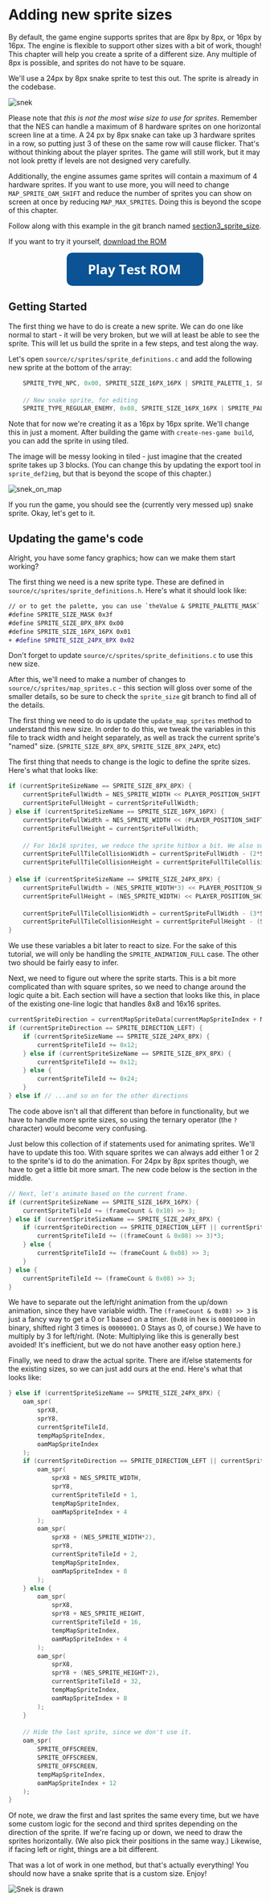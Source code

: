 # Adding new sprite sizes

By default, the game engine supports sprites that are 8px by 8px, or 16px by 16px. The engine is flexible to support other
sizes with a bit of work, though! This chapter will help you create a sprite of a different size. Any multiple of 8px
is possible, and sprites do not have to be square.

We'll use a 24px by 8px snake sprite to test this out. The sprite is already in the codebase.

![snek](../images/snek.png)

Please note that _this is not the most wise size to use for sprites_. Remember that the NES can handle a maximum
of 8 hardware sprites on one horizontal screen line at a time. A 24 px by 8px snake can take up 3 hardware
sprites in a row, so putting just 3 of these on the same row will cause flicker. That's without thinking about
the player sprites. The game will still work,
but it may not look pretty if levels are not designed very carefully. 

Additionally, the engine assumes game sprites will contain a maximum of 4 hardware sprites. If you want to
use more, you will need to change `MAP_SPRITE_OAM_SHIFT` and reduce the number of sprites you can show on
screen at once by reducing `MAP_MAX_SPRITES`. Doing this is beyond the scope of this chapter.

Follow along with this example in the git branch named
[section3_sprite_size](https://gh.nes.science/nes-starter-kit/compare/section3_sprite_size).

If you want to try it yourself, 
[download the ROM](https://s3.amazonaws.com/nes-starter-kit/section3_sprite_size/starter.latest.nes)

<a href="https://nes-starter-kit.nes.science/guide/section_3/adding_new_sprite_sizes.html" data-emulator-branch="section3_sprite_size">
    <img alt="Test Game" src="../images/button_test-rom.png" style="margin:auto; display: block;" >
</a>

## Getting Started

The first thing we have to do is create a new sprite. We can do one like normal to start - it will be very
broken, but we will at least be able to see the sprite. This will let us build the sprite in a few steps, and
test along the way.

Let's open `source/c/sprites/sprite_definitions.c` and add the following new sprite at the bottom of the array: 

```c
    SPRITE_TYPE_NPC, 0x00, SPRITE_SIZE_16PX_16PX | SPRITE_PALETTE_1, SPRITE_ANIMATION_NONE, SPRITE_MOVEMENT_NONE, 0x01, 14, 0x00,

    // New snake sprite, for editing
    SPRITE_TYPE_REGULAR_ENEMY, 0x08, SPRITE_SIZE_16PX_16PX | SPRITE_PALETTE_2, SPRITE_ANIMATION_FULL, SPRITE_MOVEMENT_RANDOM_WANDER, 0x01, 14, 0x01

```

Note that for now we're creating it as a 16px by 16px sprite. We'll change this in just a moment. After building the
game with `create-nes-game build`, you can add the sprite in using tiled. 

The image will be messy looking in tiled - just imagine 
that the created sprite takes up 3 blocks. (You can change this by updating the export tool in 
`sprite_def2img`, but that is beyond the scope of this chapter.)

![snek_on_map](../images/snek_on_map.png)

If you run the game, you should see the (currently very messed up) snake sprite. Okay, let's get to it.

## Updating the game's code

Alright, you have some fancy graphics; how can we make them start working?

The first thing we need is a new sprite type. These are defined in `source/c/sprites/sprite_definitions.h`. Here's
what it should look like: 

```diff
// or to get the palette, you can use `theValue & SPRITE_PALETTE_MASK`
#define SPRITE_SIZE_MASK 0x3f
#define SPRITE_SIZE_8PX_8PX 0x00
#define SPRITE_SIZE_16PX_16PX 0x01
+ #define SPRITE_SIZE_24PX_8PX 0x02
```

Don't forget to update `source/c/sprites/sprite_definitions.c` to use this new size.

After this, we'll need to make a number of changes to `source/c/sprites/map_sprites.c` - this section will gloss over
some of the smaller details, so be sure to check the `sprite_size` git branch to find all of the details.

The first thing we need to do is update the `update_map_sprites` method to understand this new size. In order to do
this, we tweak the variables in this file to track width and height separately, as well as track the current sprite's
"named" size. (`SPRITE_SIZE_8PX_8PX`, `SPRITE_SIZE_8PX_24PX`, etc)

The first thing that needs to change is the logic to define the sprite sizes. Here's what that looks like: 

```c
if (currentSpriteSizeName == SPRITE_SIZE_8PX_8PX) {
    currentSpriteFullWidth = NES_SPRITE_WIDTH << PLAYER_POSITION_SHIFT;
    currentSpriteFullHeight = currentSpriteFullWidth;
} else if (currentSpriteSizeName == SPRITE_SIZE_16PX_16PX) {
    currentSpriteFullWidth = NES_SPRITE_WIDTH << (PLAYER_POSITION_SHIFT+1);
    currentSpriteFullHeight = currentSpriteFullWidth;

    // For 16x16 sprites, we reduce the sprite hitbox a bit. We also subtract this offset from X/y in-place
    currentSpriteFullTileCollisionWidth = currentSpriteFullWidth - (2*SPRITE_TILE_HITBOX_OFFSET);
    currentSpriteFullTileCollisionHeight = currentSpriteFullTileCollisionWidth;

} else if (currentSpriteSizeName == SPRITE_SIZE_24PX_8PX) {
    currentSpriteFullWidth = (NES_SPRITE_WIDTH*3) << PLAYER_POSITION_SHIFT;
    currentSpriteFullHeight = (NES_SPRITE_WIDTH) << PLAYER_POSITION_SHIFT;

    currentSpriteFullTileCollisionWidth = currentSpriteFullWidth - (3*SPRITE_TILE_HITBOX_OFFSET);
    currentSpriteFullTileCollisionHeight = currentSpriteFullHeight - (SPRITE_TILE_HITBOX_OFFSET);
}
```

We use these variables a bit later to react to size. For the sake of this tutorial, we will only be handling the 
`SPRITE_ANIMATION_FULL` case. The other two should be fairly easy to infer. 

Next, we need to figure out where the sprite starts. This is a bit more complicated than with square sprites, so we
need to change around the logic quite a bit. Each section will have a section that looks like this, in place of the
existing one-line logic that handles 8x8 and 16x16 sprites. 

```c
currentSpriteDirection = currentMapSpriteData[currentMapSpriteIndex + MAP_SPRITE_DATA_POS_CURRENT_DIRECTION];
if (currentSpriteDirection == SPRITE_DIRECTION_LEFT) {
    if (currentSpriteSizeName == SPRITE_SIZE_24PX_8PX) {
        currentSpriteTileId += 0x12;
    } else if (currentSpriteSizeName == SPRITE_SIZE_8PX_8PX) {
        currentSpriteTileId += 0x12;
    } else {
        currentSpriteTileId += 0x24;
    }
} else if // ...and so on for the other directions
```

The code above isn't all that different than before in functionality, but we have to handle more sprite sizes,
so using the ternary operator (the `?` character) would become very confusing.

Just below this collection of if statements used for animating sprites. We'll have to update this too. With square
sprites we can always add either 1 or 2 to the sprite's id to do the animation. For 24px by 8px sprites though,
we have to get a little bit more smart. The new code below is the section in the middle.

```c
// Next, let's animate based on the current frame.
if (currentSpriteSizeName == SPRITE_SIZE_16PX_16PX) {
    currentSpriteTileId += (frameCount & 0x10) >> 3;
} else if (currentSpriteSizeName == SPRITE_SIZE_24PX_8PX) {
    if (currentSpriteDirection == SPRITE_DIRECTION_LEFT || currentSpriteDirection == SPRITE_DIRECTION_RIGHT) {
        currentSpriteTileId += ((frameCount & 0x08) >> 3)*3;
    } else {
        currentSpriteTileId += (frameCount & 0x08) >> 3;
    }
} else {
    currentSpriteTileId += (frameCount & 0x08) >> 3;
}
```

We have to separate out the left/right animation from the up/down animation, since they have variable width.
The `(frameCount & 0x08) >> 3` is just a fancy way to get a 0 or 1 based on a timer. (`0x08` in hex is 
`00001000` in binary, shifted right 3 times is `00000001`. 0 Stays as 0, of course.) We have to multiply by 
3 for left/right. (Note: Multiplying like this is generally best avoided! It's inefficient, but we do not have
another easy option here.)

Finally, we need to draw the actual sprite. There are if/else statements for the existing sizes, so we can just add
ours at the end. Here's what that looks like: 

```c
} else if (currentSpriteSizeName == SPRITE_SIZE_24PX_8PX) {
    oam_spr(
        sprX8,
        sprY8,
        currentSpriteTileId,
        tempMapSpriteIndex,
        oamMapSpriteIndex
    );
    if (currentSpriteDirection == SPRITE_DIRECTION_LEFT || currentSpriteDirection == SPRITE_DIRECTION_RIGHT) {
        oam_spr(
            sprX8 + NES_SPRITE_WIDTH,
            sprY8,
            currentSpriteTileId + 1,
            tempMapSpriteIndex,
            oamMapSpriteIndex + 4
        );
        oam_spr(
            sprX8 + (NES_SPRITE_WIDTH*2),
            sprY8,
            currentSpriteTileId + 2,
            tempMapSpriteIndex,
            oamMapSpriteIndex + 8
        );
    } else {
        oam_spr(
            sprX8,
            sprY8 + NES_SPRITE_HEIGHT,
            currentSpriteTileId + 16,
            tempMapSpriteIndex,
            oamMapSpriteIndex + 4
        );
        oam_spr(
            sprX8,
            sprY8 + (NES_SPRITE_HEIGHT*2),
            currentSpriteTileId + 32,
            tempMapSpriteIndex,
            oamMapSpriteIndex + 8
        );
    }

    // Hide the last sprite, since we don't use it.
    oam_spr(
        SPRITE_OFFSCREEN,
        SPRITE_OFFSCREEN,
        SPRITE_OFFSCREEN,
        tempMapSpriteIndex,
        oamMapSpriteIndex + 12
    );
}
```

Of note, we draw the first and last sprites the same every time, but we have some custom logic for the 
second and third sprites depending on the direction of the sprite. If we're facing up or down, we need to 
draw the sprites horizontally. (We also pick their positions in the same way.) Likewise, if facing left or right, 
things are a bit different.

That was a lot of work in one method, but that's actually everything! You should now have a snake sprite
that is a custom size. Enjoy!

![Snek is drawn](../images/snek_done.gif)